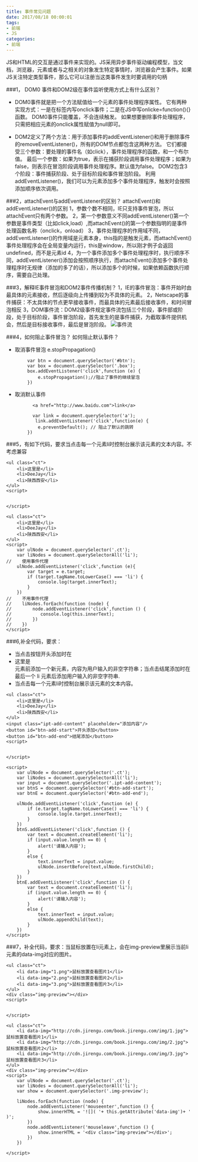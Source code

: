 ```yaml
---
title: 事件常见问题
date: 2017/08/18 00:00:01
tags: 
- 前端
- JS
categories: 
- 前端
---
```

JS和HTML的交互是通过事件来实现的。JS采用异步事件驱动编程模型，当文档，浏览器，元素或者与之相关的对象发生特定事情时，浏览器会产生事件。如果JS关注特定类型事件，那么它可以注册当这类事件发生时要调用的句柄

<!--more-->

###1， DOM0 事件和DOM2级在事件监听使用方式上有什么区别？

- DOM0事件就是把一个方法赋值给一个元素的事件处理程序属性。
它有两种实现方式：一是在标签内写onclick事件；二是在JS中写onlicke=function(){}函数。
DOM0事件只能覆盖，不会连续触发。
如果想要删除事件处理程序，只需把相应元素的onclick属性赋值为null即可。

- DOM2定义了两个方法：用于添加事件的addEventListener()和用于删除事件的removeEventListener()，所有的DOM节点都包含这两种方法。
它们都接受三个参数：要处理的事件名（如click），事件处理程序的函数，和一个布尔值。 最后一个参数：如果为true，表示在捕获阶段调用事件处理程序；如果为false，则表示在冒泡阶段调用事件处理程序。默认值为false。
DOM2包含3个阶段：事件捕获阶段、处于目标阶段和事件冒泡阶段。
利用addEventListener()，我们可以为元素添加多个事件处理程序，触发时会按照添加顺序依次调用。

###2，attachEvent与addEventListener的区别？
attachEvent()和addEventListener()的区别
1，参数个数不相同，IE只支持事件冒泡，所以attachEvent只有两个参数。
2，第一个参数意义不同addEventListener()第一个参数是事件类型（比如click,load）,而attachEvent()的第一个参数指明的是事件处理函数名称（onclick，onload）
3，事件处理程序的作用域不同，addEventListener()的作用域是元素本身，this指的是触发元素，而attachEvent()事件处理程序会在全局变量内运行，this是window，所以刚才例子会返回undefined，而不是元素id
4，为一个事件添加多个事件处理程序时，执行顺序不同，addEventListener()添加会按照顺序执行，而attachEvent()添加多个事件处理程序时无规律（添加的多了的话），所以添加多个的时候，如果依赖函数执行顺序，需要自己处理。


###3，解释IE事件冒泡和DOM2事件传播机制？
1，IE的事件冒泡：事件开始时由最具体的元素接收，然后逐级向上传播到较为不具体的元素。
2，Netscape的事件捕获：不太具体的节点更早接收事件，而最具体的元素最后接收事件，和时间冒泡相反
3，DOM事件流：DOM2级事件规定事件流包括三个阶段，事件部或阶段，处于目标阶段，事件冒泡阶段，首先发生的是事件捕获，为截取事件提供机会，然后是目标接收事件，最后是冒泡阶段。
![事件流](http://upload-images.jianshu.io/upload_images/7113407-fcde8ae6b1383faf.png?imageMogr2/auto-orient/strip%7CimageView2/2/w/1240)

###4，如何阻止事件冒泡？ 如何阻止默认事件？


- 取消事件冒泡  e.stopPropagation()
```
        var btn = document.querySelector('#btn');
        var box = document.querySelector('.box');
        box.addEventListener('click',function (e) {
            e.stopPropagation();//阻止了事件的继续冒泡
        })
```
- 取消默认事件
```
          <a href="http://www.baidu.com">link</a>

          var link = document.querySelector('a');
           link.addEventListener('click',function(e) {
            e.preventDefault(); // 阻止了默认的跳转
        })
```


###5，有如下代码，要求当点击每一个元素li时控制台展示该元素的文本内容。不考虑兼容
```
<ul class="ct">
    <li>这里是</li>
    <li>DeeJay</li>
    <li>陕西西安</li>
</ul>
<script>


</script>
```

```
<ul class="ct">
    <li>这里是</li>
    <li>DeeJay</li>
    <li>陕西西安</li>
</ul>
<script>
    var ulNode = document.querySelector('.ct');
    var liNodes = document.querySelectorAll('li');
//    使用事件代理
    ulNode.addEventListener('click',function (e){
        var target = e.target;
        if (target.tagName.toLowerCase() === 'li') {
            console.log(target.innerText);
        }
    })
//    不用事件代理
//    liNodes.forEach(function (node) {
//        node.addEventListener('click',function () {
//           console.log(this.innerText);
//        })
//    })
</script>
```
###6,补全代码，要求：
- 当点击按钮开头添加时在<li>这里是</li>元素前添加一个新元素，内容为用户输入的非空字符串；当点击结尾添加时在最后一个 li 元素后添加用户输入的非空字符串.
- 当点击每一个元素li时控制台展示该元素的文本内容。
```
<ul class="ct">
    <li>这里是</li>
    <li>DeeJay</li>
    <li>陕西西安</li>
</ul>
<input class="ipt-add-content" placeholder="添加内容"/>
<button id="btn-add-start">开头添加</button>
<button id="btn-add-end">结尾添加</button>
<script>


</script>
```

```
<script>
    var ulNode = document.querySelector('.ct');
    var liNodes = document.querySelectorAll('li');
    var input = document.querySelector('.ipt-add-content');
    var btnS = document.querySelector('#btn-add-start');
    var btnE = document.querySelector('#btn-add-end');

    ulNode.addEventListener('click',function (e) {
        if (e.target.tagName.toLowerCase() === 'li') {
            console.log(e.target.innerText);
        }
    })
    btnS.addEventListener('click',function () {
        var text = document.createElement('li');
        if (input.value.length == 0) {
            alert('请输入内容');
        }
        else {
            text.innerText = input.value;
            ulNode.insertBefore(text,ulNode.firstChild);
        }
    })
    btnE.addEventListener('click',function () {
        var text = document.createElement('li');
        if (input.value.length == 0) {
            alert('请输入内容');
        }
        else {
            text.innerText = input.value;
            ulNode.appendChild(text);
        }
    })
</script>
```

###7，补全代码，要求：当鼠标放置在li元素上，会在img-preview里展示当前li元素的data-img对应的图片。
```
<ul class="ct">
    <li data-img="1.png">鼠标放置查看图片1</li>
    <li data-img="2.png">鼠标放置查看图片2</li>
    <li data-img="3.png">鼠标放置查看图片3</li>
</ul>
<div class="img-preview"></div>
<script>


</script>
```
```
<ul class="ct">
    <li data-img="http://cdn.jirengu.com/book.jirengu.com/img/1.jpg">鼠标放置查看图片1</li>
    <li data-img="http://cdn.jirengu.com/book.jirengu.com/img/2.jpg">鼠标放置查看图片2</li>
    <li data-img="http://cdn.jirengu.com/book.jirengu.com/img/3.jpg">鼠标放置查看图片3</li>
</ul>
<div class="img-preview"></div>
<script>
    var ulNode = document.querySelector('.ct');
    var liNodes = document.querySelectorAll('li');
    var show = document.querySelector('.img-preview');

    liNodes.forEach(function (node) {
        node.addEventListener('mouseenter',function () {
            show.innerHTML = '![]( '+ this.getAttribute('data-img')+ ' )';
        })
        node.addEventListener('mouseleave',function () {
            show.innerHTML = '<div class="img-preview"></div>';
        })
    })

</script>
```
